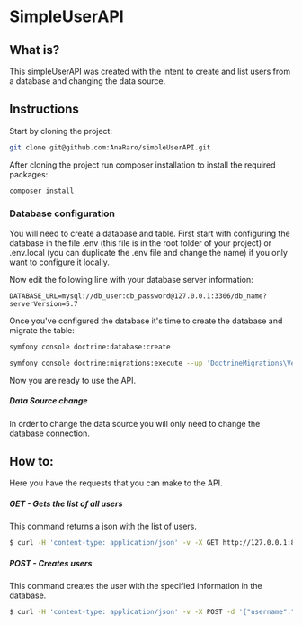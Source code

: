 # SimpleUserAPI

## What is?
This simpleUserAPI was created with the intent to create and list users from a database and changing the data source.

## Instructions

Start by cloning the project:

```bash
git clone git@github.com:AnaRaro/simpleUserAPI.git
```

After cloning the project run composer installation to install the required packages:

```bash
composer install
```

### Database configuration

You will need to create a database and table.
First start with configuring the database in the file .env (this file is in the root folder of your project) or .env.local (you can duplicate the .env file and change the name) if you only want to configure it locally.

Now edit the following line with your database server information:

```dotenv
DATABASE_URL=mysql://db_user:db_password@127.0.0.1:3306/db_name?serverVersion=5.7
```

Once you've configured the database it's time to create the database and migrate the table:

```bash
symfony console doctrine:database:create

symfony console doctrine:migrations:execute --up 'DoctrineMigrations\Version20200904171348'
```

Now you are ready to use the API.

##### Data Source change
In order to change the data source you will only need to change the database connection.

## How to:

Here you have the requests that you can make to the API.

##### GET - Gets the list of all users
This command returns a json with the list of users.
```bash
$ curl -H 'content-type: application/json' -v -X GET http://127.0.0.1:8000/api/users
```

##### POST - Creates users
This command creates the user with the specified information in the database.
```bash
$ curl -H 'content-type: application/json' -v -X POST -d '{"username":"tester","fullname":"Tester", "email":"test@test.com"}' http://127.0.0.1:8000/api/user/new
```